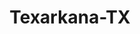---
title: Texarkana-TX
slug: texarkana-tx
f_state:
- cms/state/texas.md
f_locations:
- cms/payday-loan/cash-advantedge-6635.md
- cms/payday-loan/cash-express-7371.md
- cms/payday-loan/cash-express-7376.md
- cms/payday-loan/cash-express-7377.md
- cms/payday-loan/cash-express-7378.md
- cms/payday-loan/cash-zone-8983.md
- cms/payday-loan/check-go-9967.md
- cms/payday-loan/criminals-.com-15505.md
- cms/payday-loan/ez-cash-17268.md
- cms/payday-loan/mo-money-21002.md
- cms/payday-loan/purose-money-24728.md
- cms/payday-loan/purpose-money-24748.md
updated-on: '2024-05-30T13:41:28.615Z'
created-on: '2024-05-30T13:41:28.615Z'
published-on: '2024-05-30T13:54:32.469Z'
f_city: Texarkana
layout: '[city].html'
tags: city
---